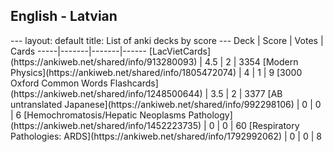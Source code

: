 <h2>English  -  Latvian</h2>
---
layout: default
title: List of anki decks by score
---
Deck | Score | Votes | Cards
-----|-------|-------|------
[LacVietCards](https://ankiweb.net/shared/info/913280093) | 4.5 | 2 | 3354
[Modern Physics](https://ankiweb.net/shared/info/1805472074) | 4 | 1 | 9
[3000 Oxford Common Words Flashcards](https://ankiweb.net/shared/info/1248500644) | 3.5 | 2 | 3377
[AB untranslated Japanese](https://ankiweb.net/shared/info/992298106) | 0 | 0 | 6
[Hemochromatosis/Hepatic Neoplasms Pathology](https://ankiweb.net/shared/info/1452223735) | 0 | 0 | 60
[Respiratory Pathologies: ARDS](https://ankiweb.net/shared/info/1792992062) | 0 | 0 | 8
